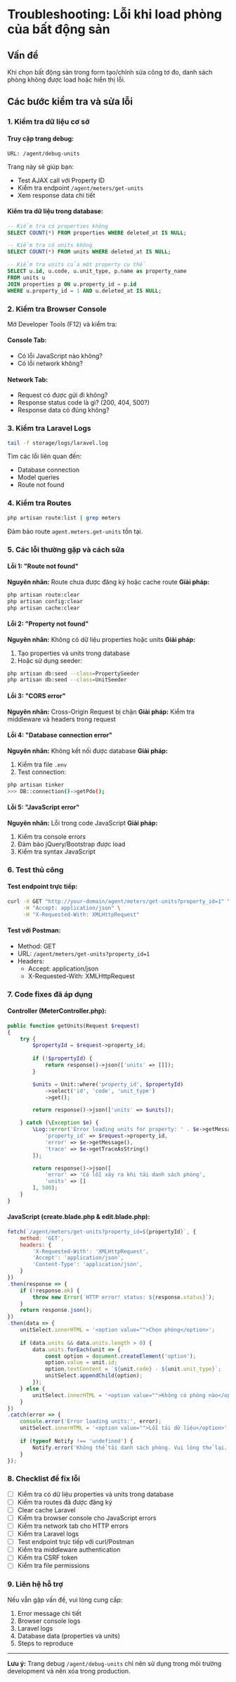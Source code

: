 # Troubleshooting: Lỗi khi load phòng của bất động sản

## Vấn đề
Khi chọn bất động sản trong form tạo/chỉnh sửa công tơ đo, danh sách phòng không được load hoặc hiển thị lỗi.

## Các bước kiểm tra và sửa lỗi

### 1. Kiểm tra dữ liệu cơ sở

#### Truy cập trang debug:
```
URL: /agent/debug-units
```

Trang này sẽ giúp bạn:
- Test AJAX call với Property ID
- Kiểm tra endpoint `/agent/meters/get-units`
- Xem response data chi tiết

#### Kiểm tra dữ liệu trong database:
```sql
-- Kiểm tra có properties không
SELECT COUNT(*) FROM properties WHERE deleted_at IS NULL;

-- Kiểm tra có units không
SELECT COUNT(*) FROM units WHERE deleted_at IS NULL;

-- Kiểm tra units của một property cụ thể
SELECT u.id, u.code, u.unit_type, p.name as property_name 
FROM units u 
JOIN properties p ON u.property_id = p.id 
WHERE u.property_id = 1 AND u.deleted_at IS NULL;
```

### 2. Kiểm tra Browser Console

Mở Developer Tools (F12) và kiểm tra:

#### Console Tab:
- Có lỗi JavaScript nào không?
- Có lỗi network không?

#### Network Tab:
- Request có được gửi đi không?
- Response status code là gì? (200, 404, 500?)
- Response data có đúng không?

### 3. Kiểm tra Laravel Logs

```bash
tail -f storage/logs/laravel.log
```

Tìm các lỗi liên quan đến:
- Database connection
- Model queries
- Route not found

### 4. Kiểm tra Routes

```bash
php artisan route:list | grep meters
```

Đảm bảo route `agent.meters.get-units` tồn tại.

### 5. Các lỗi thường gặp và cách sửa

#### Lỗi 1: "Route not found"
**Nguyên nhân:** Route chưa được đăng ký hoặc cache route
**Giải pháp:**
```bash
php artisan route:clear
php artisan config:clear
php artisan cache:clear
```

#### Lỗi 2: "Property not found"
**Nguyên nhân:** Không có dữ liệu properties hoặc units
**Giải pháp:**
1. Tạo properties và units trong database
2. Hoặc sử dụng seeder:
```bash
php artisan db:seed --class=PropertySeeder
php artisan db:seed --class=UnitSeeder
```

#### Lỗi 3: "CORS error"
**Nguyên nhân:** Cross-Origin Request bị chặn
**Giải pháp:** Kiểm tra middleware và headers trong request

#### Lỗi 4: "Database connection error"
**Nguyên nhân:** Không kết nối được database
**Giải pháp:**
1. Kiểm tra file `.env`
2. Test connection:
```bash
php artisan tinker
>>> DB::connection()->getPdo();
```

#### Lỗi 5: "JavaScript error"
**Nguyên nhân:** Lỗi trong code JavaScript
**Giải pháp:**
1. Kiểm tra console errors
2. Đảm bảo jQuery/Bootstrap được load
3. Kiểm tra syntax JavaScript

### 6. Test thủ công

#### Test endpoint trực tiếp:
```bash
curl -X GET "http://your-domain/agent/meters/get-units?property_id=1" \
     -H "Accept: application/json" \
     -H "X-Requested-With: XMLHttpRequest"
```

#### Test với Postman:
- Method: GET
- URL: `/agent/meters/get-units?property_id=1`
- Headers:
  - Accept: application/json
  - X-Requested-With: XMLHttpRequest

### 7. Code fixes đã áp dụng

#### Controller (MeterController.php):
```php
public function getUnits(Request $request)
{
    try {
        $propertyId = $request->property_id;
        
        if (!$propertyId) {
            return response()->json(['units' => []]);
        }

        $units = Unit::where('property_id', $propertyId)
            ->select('id', 'code', 'unit_type')
            ->get();

        return response()->json(['units' => $units]);

    } catch (\Exception $e) {
        \Log::error('Error loading units for property: ' . $e->getMessage(), [
            'property_id' => $request->property_id,
            'error' => $e->getMessage(),
            'trace' => $e->getTraceAsString()
        ]);

        return response()->json([
            'error' => 'Có lỗi xảy ra khi tải danh sách phòng',
            'units' => []
        ], 500);
    }
}
```

#### JavaScript (create.blade.php & edit.blade.php):
```javascript
fetch(`/agent/meters/get-units?property_id=${propertyId}`, {
    method: 'GET',
    headers: {
        'X-Requested-With': 'XMLHttpRequest',
        'Accept': 'application/json',
        'Content-Type': 'application/json',
    }
})
.then(response => {
    if (!response.ok) {
        throw new Error(`HTTP error! status: ${response.status}`);
    }
    return response.json();
})
.then(data => {
    unitSelect.innerHTML = '<option value="">Chọn phòng</option>';
    
    if (data.units && data.units.length > 0) {
        data.units.forEach(unit => {
            const option = document.createElement('option');
            option.value = unit.id;
            option.textContent = `${unit.code} - ${unit.unit_type}`;
            unitSelect.appendChild(option);
        });
    } else {
        unitSelect.innerHTML = '<option value="">Không có phòng nào</option>';
    }
})
.catch(error => {
    console.error('Error loading units:', error);
    unitSelect.innerHTML = '<option value="">Lỗi tải dữ liệu</option>';
    
    if (typeof Notify !== 'undefined') {
        Notify.error('Không thể tải danh sách phòng. Vui lòng thử lại.');
    }
});
```

### 8. Checklist để fix lỗi

- [ ] Kiểm tra có dữ liệu properties và units trong database
- [ ] Kiểm tra routes đã được đăng ký
- [ ] Clear cache Laravel
- [ ] Kiểm tra browser console cho JavaScript errors
- [ ] Kiểm tra network tab cho HTTP errors
- [ ] Kiểm tra Laravel logs
- [ ] Test endpoint trực tiếp với curl/Postman
- [ ] Kiểm tra middleware authentication
- [ ] Kiểm tra CSRF token
- [ ] Kiểm tra file permissions

### 9. Liên hệ hỗ trợ

Nếu vẫn gặp vấn đề, vui lòng cung cấp:
1. Error message chi tiết
2. Browser console logs
3. Laravel logs
4. Database data (properties và units)
5. Steps to reproduce

---

**Lưu ý:** Trang debug `/agent/debug-units` chỉ nên sử dụng trong môi trường development và nên xóa trong production.
